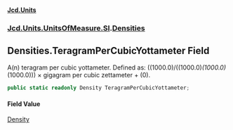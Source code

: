 #### [Jcd.Units](index.md 'index')
### [Jcd.Units.UnitsOfMeasure.SI](Jcd.Units.UnitsOfMeasure.SI.md 'Jcd.Units.UnitsOfMeasure.SI').[Densities](Densities.md 'Jcd.Units.UnitsOfMeasure.SI.Densities')

## Densities.TeragramPerCubicYottameter Field

A(n) teragram per cubic yottameter. Defined as: ((1000.0)/((1000.0)*(1000.0)*(1000.0))) × gigagram per cubic zettameter + (0).

```csharp
public static readonly Density TeragramPerCubicYottameter;
```

#### Field Value
[Density](Density.md 'Jcd.Units.UnitTypes.Density')